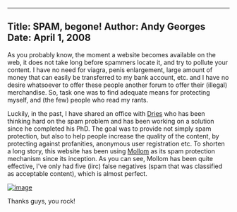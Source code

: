 -----
Title:  SPAM, begone!
Author: Andy Georges
Date: April 1, 2008
----







As you probably know, the moment a website becomes available on the web,
it does not take long before spammers locate it, and try to pollute your
content. I have no need for viagra, penis enlargement, large amount of
money that can easily be transferred to my bank account, etc. and I have
no desire whatsoever to offer these people another forum to offer their
(illegal) merchandise. So, task one was to find adequate means for
protecting myself, and (the few) people who read my rants.


Luckily, in the past, I have shared an office with
[Dries](http://buytaert.net/) who has been thinking hard on the spam
problem and has been working on a solution since he completed his PhD.
The goal was to provide not simply spam protection, but also to help
people increase the quality of the content, by protecting against
profanities, anonymous user registration etc. To shorten a long story,
this website has been using [Mollom](http://mollom.com/) as its spam
protection mechanism since its inception. As you can see, Mollom has
been quite effective, I've only had five (iirc) false negatives (spam
that was classified as acceptable content), which is almost perfect.


[![image](EAC8610F-2265-4AE0-B83E-61440291E94E-1.jpg)](http://www.flickr.com/photos/itkovian/2379083847/)


Thanks guys, you rock!




